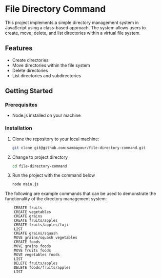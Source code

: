 # File Directory Command

This project implements a simple directory management system in JavaScript using a class-based approach. The system allows users to create, move, delete, and list directories within a virtual file system.

## Features

- Create directories
- Move directories within the file system
- Delete directories
- List directories and subdirectories

## Getting Started

### Prerequisites

- Node.js installed on your machine

### Installation

1. Clone the repository to your local machine:

   ```bash
   git clone git@github.com:sambayour/file-directory-command.git
   ```

2. Change to project directory

   ```bash
   cd file-directory-command
   ```

3. Run the project with the command below

   ```bash
   node main.js
   ```

The following are example commands that can be used to demonstrate the functionality of the directory management system:

        CREATE fruits
        CREATE vegetables
        CREATE grains
        CREATE fruits/apples
        CREATE fruits/apples/fuji
        LIST
        CREATE grains/squash
        MOVE grains/squash vegetables
        CREATE foods
        MOVE grains foods
        MOVE fruits foods
        MOVE vegetables foods
        LIST
        DELETE fruits/apples
        DELETE foods/fruits/apples
        LIST
